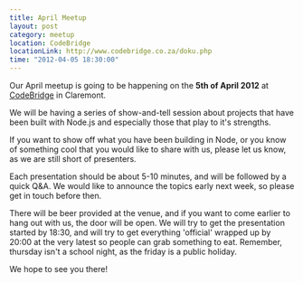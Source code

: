 ```yaml
---
title: April Meetup
layout: post
category: meetup
location: CodeBridge
locationLink: http://www.codebridge.co.za/doku.php
time: "2012-04-05 18:30:00"
---
```

Our April meetup is going to be happening on the __5th of April 2012__ at [CodeBridge](http://www.codebridge.co.za/doku.php?id=directions) in Claremont.

We will be having a series of show-and-tell session about projects that have been built with Node.js and especially those that play to it's strengths.

If you want to show off what you have been building in Node, or you know of something cool that you would like to share with us, please let us know, as we are still short of presenters.

Each presentation should be about 5-10 minutes, and will be followed by a quick Q&A. We would like to announce the topics early next week, so please get in touch before then.

There will be beer provided at the venue, and if you want to come earlier to hang out with us, the door will be open. We will try to get the presentation started by 18:30, and will try to get everything 'official' wrapped up by 20:00 at the very latest so people can grab something to eat. Remember, thursday isn't a school night, as the friday is a public holiday.

We hope to see you there!
